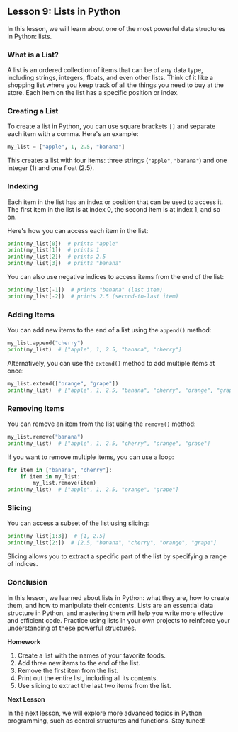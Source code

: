 ## Lesson 9: Lists in Python

In this lesson, we will learn about one of the most powerful data structures in Python: lists.

### What is a List?

A list is an ordered collection of items that can be of any data type, including strings, integers, floats, and even other lists. Think of it like a shopping list where you keep track of all the things you need to buy at the store. Each item on the list has a specific position or index.

### Creating a List

To create a list in Python, you can use square brackets `[]` and separate each item with a comma. Here's an example:

```python
my_list = ["apple", 1, 2.5, "banana"]
```

This creates a list with four items: three strings (`"apple"`, `"banana"`) and one integer (1) and one float (2.5).

### Indexing

Each item in the list has an index or position that can be used to access it. The first item in the list is at index 0, the second item is at index 1, and so on.

Here's how you can access each item in the list:

```python
print(my_list[0])  # prints "apple"
print(my_list[1])  # prints 1
print(my_list[2])  # prints 2.5
print(my_list[3])  # prints "banana"
```

You can also use negative indices to access items from the end of the list:

```python
print(my_list[-1])  # prints "banana" (last item)
print(my_list[-2])  # prints 2.5 (second-to-last item)
```

### Adding Items

You can add new items to the end of a list using the `append()` method:

```python
my_list.append("cherry")
print(my_list)  # ["apple", 1, 2.5, "banana", "cherry"]
```

Alternatively, you can use the `extend()` method to add multiple items at once:

```python
my_list.extend(["orange", "grape"])
print(my_list)  # ["apple", 1, 2.5, "banana", "cherry", "orange", "grape"]
```

### Removing Items

You can remove an item from the list using the `remove()` method:

```python
my_list.remove("banana")
print(my_list)  # ["apple", 1, 2.5, "cherry", "orange", "grape"]
```

If you want to remove multiple items, you can use a loop:

```python
for item in ["banana", "cherry"]:
    if item in my_list:
        my_list.remove(item)
print(my_list)  # ["apple", 1, 2.5, "orange", "grape"]
```

### Slicing

You can access a subset of the list using slicing:

```python
print(my_list[1:3])  # [1, 2.5]
print(my_list[2:])  # [2.5, "banana", "cherry", "orange", "grape"]
```

Slicing allows you to extract a specific part of the list by specifying a range of indices.

### Conclusion

In this lesson, we learned about lists in Python: what they are, how to create them, and how to manipulate their contents. Lists are an essential data structure in Python, and mastering them will help you write more effective and efficient code. Practice using lists in your own projects to reinforce your understanding of these powerful structures.

**Homework**

1. Create a list with the names of your favorite foods.
2. Add three new items to the end of the list.
3. Remove the first item from the list.
4. Print out the entire list, including all its contents.
5. Use slicing to extract the last two items from the list.

**Next Lesson**

In the next lesson, we will explore more advanced topics in Python programming, such as control structures and functions. Stay tuned!
